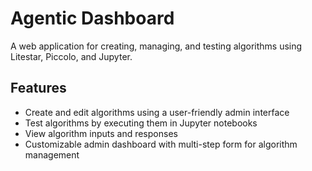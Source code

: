 # Agentic Dashboard

A web application for creating, managing, and testing algorithms using Litestar, Piccolo, and Jupyter.

## Features

- Create and edit algorithms using a user-friendly admin interface
- Test algorithms by executing them in Jupyter notebooks
- View algorithm inputs and responses
- Customizable admin dashboard with multi-step form for algorithm management

